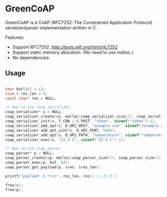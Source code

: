 # GreenCoAP

GreenCoAP is a CoAP (RFC7252: The Constrained Application Protocol) serializer/parser implementation written in C.

Features:

  * Support RFC7252. <http://tools.ietf.org/html/rfc7252>
  * Support static memory allocation. (No need to use malloc.)
  * No dependencies.

## Usage

```c

char buf[64] = {};
size_t res_len = 0;
const char* res = NULL;

// How to use coap_serializer.
coap_serializer* s = NULL;
coap_serializer_create(&s, malloc(coap_serializer_size()), coap_serializer_size(), buf, 64);
coap_serializer_init(s, T_CON | C_POST, "token", sizeof("token")-1);
coap_serializer_add_opt(s, O_URI_HOST, "example.com", sizeof("example.com")-1);
coap_serializer_add_opt_uint(s, O_URI_PORT, 5683);
coap_serializer_add_opt(s, O_URI_PATH, "temperature", sizeof("temperature")-1);
coap_serializer_exec(s, "22.3 C", sizeof("22.3 C")-1);

// How to use coap_parser.
coap_parser* p = NULL;
coap_parser_create(&p, malloc(coap_parser_size()), coap_parser_size());
coap_parser_exec(p, buf, 64);
coap_parser_get_payload(p, &res, &res_len);

printf("payload: %.*s\n", res_len, res); // 22.3 C

free(s);
free(p);

```

